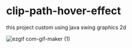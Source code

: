 # clip-path-hover-effect
this project custom using java swing graphics 2d

![ezgif com-gif-maker (1)](https://user-images.githubusercontent.com/58245926/193458799-525bd0d5-168c-4add-9a32-d2c7432f5b2b.gif)
